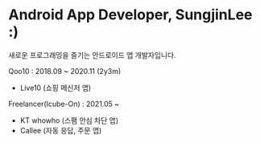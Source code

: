 # Android App Developer, SungjinLee :)

새로운 프로그래밍을 즐기는 안드로이드 앱 개발자입니다.

Qoo10 : 2018.09 ~ 2020.11 (2y3m)
- Live10 (쇼핑 메신저 앱)

Freelancer(Icube-On) : 2021.05 ~
- KT whowho (스팸 안심 차단 앱)
- Callee (자동 응답, 주문 앱)

